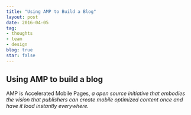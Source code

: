 ```yaml
---
title: "Using AMP to Build a Blog"
layout: post
date: 2016-04-05
tag:
- thoughts
- team
- design
blog: true
star: false
---
```


## Using AMP to build a blog

AMP is Accelerated Mobile Pages, *a open source initiative that embodies the vision that publishers can create mobile optimized content once and have it load instantly everywhere.*

